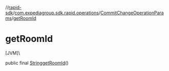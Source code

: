 //[rapid-sdk](../../../index.md)/[com.expediagroup.sdk.rapid.operations](../index.md)/[CommitChangeOperationParams](index.md)/[getRoomId](get-room-id.md)

# getRoomId

[JVM]\

public final [String](https://docs.oracle.com/javase/8/docs/api/java/lang/String.html)[getRoomId](get-room-id.md)()
